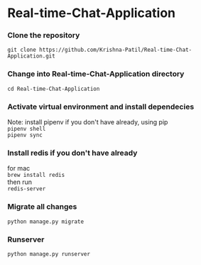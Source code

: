 # Real-time-Chat-Application

### Clone the repository
`git clone https://github.com/Krishna-Patil/Real-time-Chat-Application.git`

### Change into Real-time-Chat-Application directory
`cd Real-time-Chat-Application`

### Activate virtual environment and install dependecies
Note: install pipenv if you don't have already, using pip  
`pipenv shell`  
`pipenv sync`  

### Install redis if you don't have already
for mac  
`brew install redis`  
then run  
`redis-server`  

### Migrate all changes
`python manage.py migrate`  

### Runserver
`python manage.py runserver`

